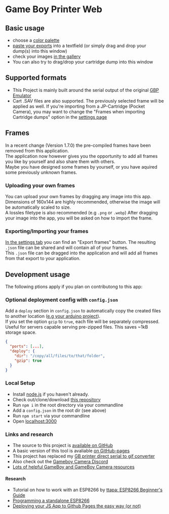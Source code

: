 # Game Boy Printer Web

## Basic usage
* choose a [color palette](#/palettes)
* [paste your exports](#/import) into a textfield (or simply drag and drop your dump(s) into this window)
* check your images [in the gallery](#/gallery)
* You can also try to drag/drop your cartridge dump into this window  

## Supported formats
* This Project is mainly built around the serial output of the original [GBP Emulator](https://github.com/mofosyne/arduino-gameboy-printer-emulator)
* Cart .SAV files are also supported. The previously selected frame will be applied as well. If you're importing from a JP-Cartridge (Pocket Camera), you may want to change the "Frames when importing Cartridge dumps" option in the [settings page](#/settings)    

## Frames
In a recent change (Version 1.7.0) the pre-compiled frames have been removed from this application.  
The application now however gives you the opportunity to add all frames you like by yourself and also share them with others.  
Maybe you have designed some frames by yourself, or you have aquired some previously unknown frames.

### Uploading your own frames
You can upload your own frames by dragging any image into this app.  
Dimensions of 160x144 are highly recommended, otherwise the image will be automatically scaled to size.  
A lossles filetype is also recommended (e.g `.png` or `.webp`)
After dragging your image into the app, you will be asked on how to import the frame.

### Exporting/Importing your frames
[In the settings tab](#/settings) you can find an "Export frames" button. The resulting `.json` file can be shared and will contain all of your frames.  
This `.json` file can be dragged into the application and will add all frames from that export to your application.  

## Development usage
The following ptions apply if you plan on contributong to this app:

### Optional deployment config with `config.json`
Add a `deploy` section in `config.json` to automatically copy the created files to another location ([e.g your arduino project](https://github.com/HerrZatacke/wifi-gbp-emulator)).  
If you set the option `gzip` to `true`, each file will be separately compressed. Useful for servers capable serving pre-zipped files. This saves ~1kB storage space.
``` json
{
  "ports": [...], 
  "deploy": {
    "dir": "/copy/all/files/to/that/folder",
    "gzip": true
  }
}
```

### Local Setup
* Install [node.js](https://nodejs.org/) if you haven't already.
* Check out/clone/download [this repository](https://github.com/HerrZatacke/gb-printer-web)
* Run `npm i` in the root directory via your commandline
* Add a `config.json` in the root dir (see above)
* Run `npm start` via your commandline
* Open [localhost:3000](http://localhost:3000)

### Links and research
* The source to this project is [available on GitHub](https://github.com/HerrZatacke/gb-printer-web)
* A basic version of this tool is avaliable [on GitHub-pages](https://herrzatacke.github.io/gb-printer-web/#/)  
* This project has replaced my [GB printer direct serial to gif converter](https://github.com/HerrZatacke/direct-serial-to-gif-converter)
* Also check out the [Gameboy Camera Discord](https://discord.gg/Kxhjg3qN) 
* [Lots of helpful GameBoy and GameBoy Camera resources](https://github.com/gbdev/awesome-gbdev)

#### Research
* Tutorial on how to work with an ESP8266 by [ttapa: ESP8266 Beginner's Guide](https://tttapa.github.io/ESP8266/Chap01%20-%20ESP8266.html)  
* [Programming a standalone ESP8266](https://www.instructables.com/id/3-Simple-Ways-of-Programming-an-ESP8266-12X-Module/)
* [Deploying your JS App to Github Pages the easy way (or not)](https://medium.com/linagora-engineering/1ef8c48424b7)
